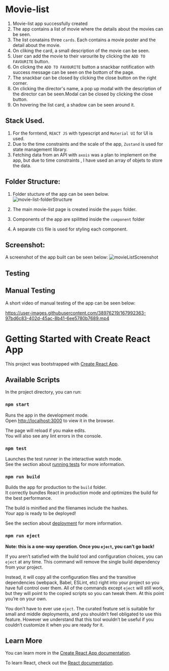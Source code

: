 # Movie-list
1. Movie-list app successfully created
2. The app contains a list of movie where the details about the movies can be seen.
3. The list conatains three `cards`. Each contains a movie poster and the detail about the movie.
4. On cliking the  card, a small description of the movie can be seen. 
5. User can add the movie to their varourite by clicking the `ADD TO FAVOURITE` button.
6. On clickng the `ADD TO FAVOURITE` button a snackbar notification with success message can be seen on the bottom of the page.
7. The snackbar can be closed by clicking the close button on the right corner.
8. On clicking the director's name, a pop up modal with the description of the director can be seen.Modal can be closed by clicking the close button.
9. On hovering the list card, a shadow can be seen around it.

## Stack Used.
1. For  the forntend, `REACT JS` with typescript and `Material UI` for UI is used.
2. Due to the time constraints and the scale of the app, `Zustand` is used for state management library.
3. Fetching data from an API with `axois` was a plan to implement on the app, but due to time constraints , I have used an array of objets to store the data.

## Folder Structure:
1. Folder stucture of the app can be seen below.
![movie-list-folderStructure](https://user-images.githubusercontent.com/38976219/167992536-394757e5-c3d6-4904-bf66-751eec6ce52c.JPG)

2. The main movie-list page is created inside the `pages` folder.
3. Components of the app are spilitted inside the `component` folder
4. A separate `CSS` file is used for styling each component.

## Screenshot:
A screenshot of the app built can be seen below:
![movieListScreenshot](https://user-images.githubusercontent.com/38976219/167992286-34382cb1-7e67-4648-9c14-b7cfa642cc67.JPG)

## Testing

## Manual Testing
A short video of manual testing of the app can be seen below:


https://user-images.githubusercontent.com/38976219/167992363-97bd6c83-402d-45ac-8b41-6ee5780b7689.mp4





# Getting Started with Create React App

This project was bootstrapped with [Create React App](https://github.com/facebook/create-react-app).

## Available Scripts

In the project directory, you can run:

### `npm start`

Runs the app in the development mode.\
Open [http://localhost:3000](http://localhost:3000) to view it in the browser.

The page will reload if you make edits.\
You will also see any lint errors in the console.

### `npm test`

Launches the test runner in the interactive watch mode.\
See the section about [running tests](https://facebook.github.io/create-react-app/docs/running-tests) for more information.

### `npm run build`

Builds the app for production to the `build` folder.\
It correctly bundles React in production mode and optimizes the build for the best performance.

The build is minified and the filenames include the hashes.\
Your app is ready to be deployed!

See the section about [deployment](https://facebook.github.io/create-react-app/docs/deployment) for more information.

### `npm run eject`

**Note: this is a one-way operation. Once you `eject`, you can’t go back!**

If you aren’t satisfied with the build tool and configuration choices, you can `eject` at any time. This command will remove the single build dependency from your project.

Instead, it will copy all the configuration files and the transitive dependencies (webpack, Babel, ESLint, etc) right into your project so you have full control over them. All of the commands except `eject` will still work, but they will point to the copied scripts so you can tweak them. At this point you’re on your own.

You don’t have to ever use `eject`. The curated feature set is suitable for small and middle deployments, and you shouldn’t feel obligated to use this feature. However we understand that this tool wouldn’t be useful if you couldn’t customize it when you are ready for it.

## Learn More

You can learn more in the [Create React App documentation](https://facebook.github.io/create-react-app/docs/getting-started).

To learn React, check out the [React documentation](https://reactjs.org/).
